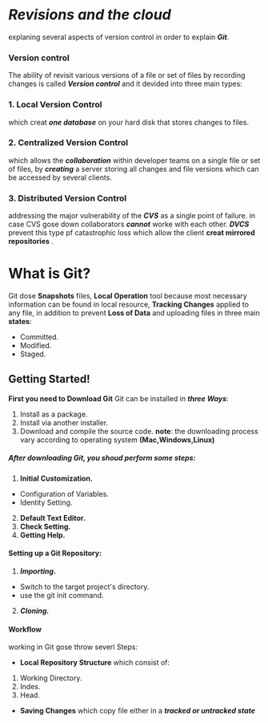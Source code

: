 # ***Revisions and the cloud*** 
 explaning several aspects of version control in order to explain ***Git***. 

### **Version control**

 The ability of revisit various versions of a file or set of files 
 by recording changes is called ***Version control*** and it devided into three main types: 

### 1. **Local Version Control** 
 which creat ***one database*** on your hard disk that stores changes to files.

 ### 2. **Centralized Version Control** 
 which allows the ***collaboration*** within developer teams on a single file or set of files, by ***creating*** a server storing all changes and file versions which can be accessed by several clients. 

### 3. **Distributed Version Control** 
 addressing the major vulnerability of the ***CVS*** as a single point of failure. in case CVS gose down collaborators ***cannot*** 
 worke with each other. 
 ***DVCS*** prevent this type pf catastrophic loss which allow the client **creat mirrored repositories** . 

# What is Git? 

 Git dose **Snapshots** files, **Local Operation** tool because most necessary information can be found in local resource, 
 **Tracking Changes** applied to any file, in addition to prevent **Loss of Data** and uploading files in three main **states**:
 * Committed.
 * Modified.
 * Staged. 
## Getting Started! 
**First you need to Download Git**
Git can be installed in ***three Ways***: 
1. Install as a package. 
2. Install via another installer. 
3. Download and compile the source code. 
 **note**: the downloading process vary according to operating system **(Mac,Windows,Linux)** 

##### After downloading Git, you shoud perform some steps: 

 1. **Initial Customization.**
 * Configuration of Variables. 
 * Identity Setting. 
2. **Default Text Editor.** 
3. **Check Setting.**
4. **Getting Help.** 

#### **Setting** up a Git Repository: 
1. ***Importing.***
* Switch to the target project's directory. 
* use the git init command. 
2. ***Cloning.***

#### Workflow 
working in Git gose throw severl Steps:
* **Local Repository Structure** which consist of:
1. Working Directory. 
2. Indes. 
3. Head. 
* **Saving Changes** which copy file either in a ***tracked or untracked state*** 







